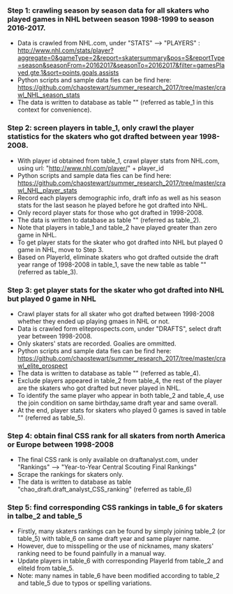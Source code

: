 ### Step 1: crawling season by season data for all skaters who played games in NHL between season 1998-1999 to season 2016-2017. 
+ Data is crawled from NHL.com, under "STATS" --> "PLAYERS" : http://www.nhl.com/stats/player?aggregate=0&gameType=2&report=skatersummary&pos=S&reportType=season&seasonFrom=20162017&seasonTo=20162017&filter=gamesPlayed,gte,1&sort=points,goals,assists
+ Python scripts and sample data fies can be find here: https://github.com/chaostewart/summer_research_2017/tree/master/crawl_NHL_season_stats
+ The data is written to database as table "" (referred as table_1 in this context for convenience).
   
### Step 2: screen players in table_1, only crawl the player statistics for the skaters who got drafted between year 1998-2008.
+ With player id obtained from table_1, crawl player stats from NHL.com, using url: "http://www.nhl.com/player/" + player_id
+ Python scripts and sample data fies can be find here: https://github.com/chaostewart/summer_research_2017/tree/master/crawl_NHL_player_stats
+ Record each players demographic info, draft info as well as his season stats for the last season he played before he got drafted into NHL.
+ Only record player stats for those who got drafted in 1998-2008.
+ The data is written to database as table "" (referred as table_2).
+ Note that players in table_1 and table_2 have played greater than zero game in NHL.
+ To get player stats for the skater who got drafted into NHL but played 0 game in NHL, move to Step 3.
+ Based on PlayerId, eliminate skaters who got drafted outside the draft year range of 1998-2008 in table_1, save the new table as table "" (referred as table_3).
 
### Step 3: get player stats for the skater who got drafted into NHL but played 0 game in NHL
+ Crawl player stats for all skater who got drafted between 1998-2008 whether they ended up playing gmaes in NHL or not.
+ Data is crawled form eliteprospects.com, under "DRAFTS", select draft year between 1998-2008.
+ Only skaters' stats are recorded. Goalies are ommitted.
+ Python scripts and sample data fies can be find here: https://github.com/chaostewart/summer_research_2017/tree/master/crawl_elite_prospect
+ The data is written to database as table "" (referred as table_4).
+ Exclude players appeared in table_2 from table_4, the rest of the player are the skaters who got drafted but never played in NHL.
+ To identify the same player who appear in both table_2 and table_4, use the join condition on same birthday,same draft year and same overall.
+ At the end, player stats for skaters who played 0 games is saved in table "" (referred as table_5).
 
### Step 4: obtain final CSS rank for all skaters from north America or Europe between 1998-2008
+ The final CSS rank is only available on draftanalyst.com, under "Rankings" --> "Year-to-Year Central Scouting Final Rankings"
+ Scrape the rankings for skaters only.
+ The data is written to database as table "chao_draft.draft_analyst_CSS_ranking" (referred as table_6)

### Step 5: find corresponding CSS rankings in table_6 for skaters in talbe_2 and table_5
+ Firstly, many skaters rankings can be found by simply joining table_2 (or table_5) with table_6 on same draft year and same player name.
+ However, due to misspelling or the use of nicknames, many skaters' ranking need to be found painfully in a manual way.
+ Update players in table_6 with corresponding PlayerId from table_2 and eliteId from table_5.
+ Note: many names in table_6 have been modified according to table_2 and table_5 due to typos or spelling variations.

